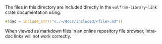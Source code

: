 The files in this directory are included directly in the `wolfram-library-link` crate
documentation using:

```rust
#[doc = include_str!("<..>/docs/included/<file>.md")]
```

When viewed as markdown files in an online repository file browser, intra-doc links will
not work correctly.
